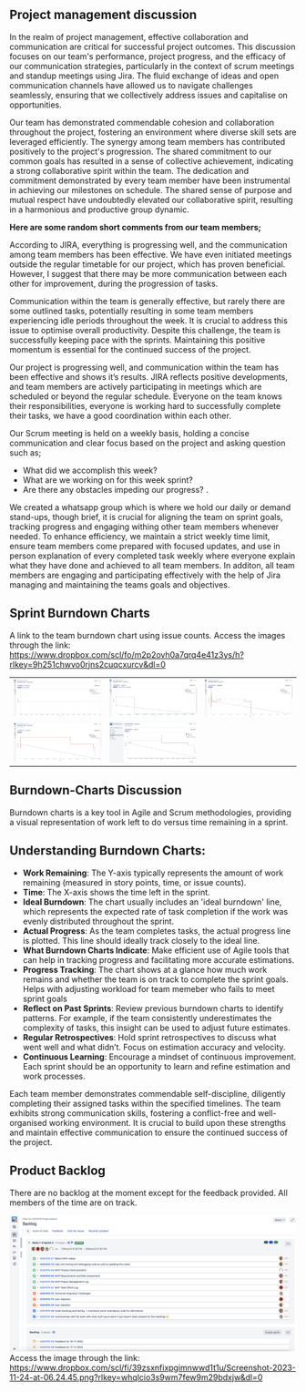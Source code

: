 ## Project management discussion

In the realm of project management, effective collaboration and communication are critical for successful project outcomes. This discussion focuses on our team's performance, project progress, and the efficacy of our communication strategies, particularly in the context of scrum meetings and standup meetings using Jira. The fluid exchange of ideas and open communication channels have allowed us to navigate challenges seamlessly, ensuring that we collectively address issues and capitalise on opportunities.

Our team has demonstrated commendable cohesion and collaboration throughout the project, fostering an environment where diverse skill sets are leveraged efficiently. The synergy among team members has contributed positively to the project's progression. The shared commitment to our common goals has resulted in a sense of collective achievement, indicating a strong collaborative spirit within the team. The dedication and commitment demonstrated by every team member have been instrumental in achieving our milestones on schedule. The shared sense of purpose and mutual respect have undoubtedly elevated our collaborative spirit, resulting in a harmonious and productive group dynamic.

**Here are some random short comments from our team members;**

According to JIRA, everything is progressing well, and the communication among team members has been effective. We have even initiated meetings outside the regular timetable for our project, which has proven beneficial. However, I suggest that there may be more communication between each other for improvement, during the progression of tasks.

Communication within the team is generally effective, but rarely there are some outlined tasks, potentially resulting in some team members experiencing idle periods throughout the week. It is crucial to address this issue to optimise overall productivity. Despite this challenge, the team is successfully keeping pace with the sprints. Maintaining this positive momentum is essential for the continued success of the project.

Our project is progressing well, and communication within the team has been effective and shows it’s results. JIRA reflects positive developments, and team members are actively participating in meetings which are scheduled or beyond the regular schedule. Everyone on the team knows their responsibilities, everyone is working hard to successfully complete their tasks, we have a good coordination within each other. 

Our Scrum meeting is held on a weekly basis, holding a concise communication and clear focus based on the project and asking question such as;

- What did we accomplish this week?
- What are we working on for this week sprint?
- Are there any obstacles impeding our progress? . 


We created a whatsapp group which is where we hold our daily or demand stand-ups, though brief, it is crucial for aligning the team on sprint goals,  tracking progress and engaging withing other team members whenever needed. To enhance efficiency, we maintain a strict weekly time limit, ensure team members come prepared with focused updates, and use in person explanation of every completed task weekly where everyone explain what they have done and achieved to all team members. In additon, all team members are engaging and participating effectively with the help of Jira managing and maintaining the teams goals and objectives. 

## Sprint Burndown Charts

A link to the team burndown chart using issue counts.
Access the images through the link: https://www.dropbox.com/scl/fo/m2p2ovh0a7qrq4e41z3ys/h?rlkey=9h251chwvo0rjns2cuqcxurcv&dl=0

<table>
  <tr>
    <td><img src="MVPFiles/charts/chartWeek3.png" alt="image"></td>
    <td><img src="MVPFiles/charts/chartWeek4.png" alt="image"></td>
    <td><img src="MVPFiles/charts/chartWeek5n6.png" alt="image"></td>
  </tr>
  <tr>
    <td><img src="MVPFiles/charts/chartWeek6.png" alt="image"></td>
    <td><img src="MVPFiles/charts/chartWeek7n9.png" alt="image"></td>
    <td></td> <!-- Empty cell for alignment -->
  </tr>
</table>

## Burndown-Charts Discussion

Burndown charts is a key tool in Agile and Scrum methodologies, providing a visual representation of work left to do versus time remaining in a sprint.

## Understanding Burndown Charts:

- **Work Remaining**: The Y-axis typically represents the amount of work remaining (measured in story points, time, or issue counts).
- **Time**: The X-axis shows the time left in the sprint.
- **Ideal Burndown**: The chart usually includes an 'ideal burndown' line, which represents the expected rate of task completion if the work was evenly distributed throughout the sprint.
- **Actual Progress**: As the team completes tasks, the actual progress line is plotted. This line should ideally track closely to the ideal line.
- **What Burndown Charts Indicate**: Make efficient use of Agile tools that can help in tracking progress and facilitating more accurate estimations.
- **Progress Tracking**: The chart shows at a glance how much work remains and whether the team is on track to complete the sprint goals. Helps with adjusting workload for team memeber who fails to meet sprint goals
- **Reflect on Past Sprints**: Review previous burndown charts to identify patterns. For example, if the team consistently underestimates the complexity of tasks, this insight can be used to adjust future estimates.
- **Regular Retrospectives**: Hold sprint retrospectives to discuss what went well and what didn’t. Focus on estimation accuracy and velocity.
- **Continuous Learning**: Encourage a mindset of continuous improvement. Each sprint should be an opportunity to learn and refine estimation and work processes.

Each team member demonstrates commendable self-discipline, diligently completing their assigned tasks within the specified timelines. The team exhibits strong communication skills, fostering a conflict-free and well-organised working environment. It is crucial to build upon these strengths and maintain effective communication to ensure the continued success of the project.


## Product Backlog
There are no backlog at the moment except for the feedback provided. All members of the time are on track.

![image](MVPFiles\backlog.png)
Access the image through the link: https://www.dropbox.com/scl/fi/39zsxnfixpgimnwwd1t1u/Screenshot-2023-11-24-at-06.24.45.png?rlkey=whqlcio3s9wm7few9m29bdxjw&dl=0

